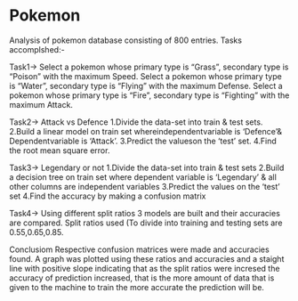 # Pokemon
Analysis of pokemon database consisting of 800 entries.
Tasks accomplshed:-

Task1->
Select a pokemon whose primary type is “Grass”, secondary type is “Poison” with the maximum Speed.
Select a pokemon whose primary type is “Water”, secondary type is “Flying” with the maximum Defense.
Select a pokemon whose primary type is “Fire”, secondary type is “Fighting” with the maximum Attack.

Task2->
Attack vs Defence
1.Divide the data-set into train & test sets.
2.Build a linear model on train set whereindependentvariable is ‘Defence’& Dependentvariable is ‘Attack’.
3.Predict the valueson the ‘test’ set.
4.Find the root mean square error.

Task3->
Legendary or not
1.Divide the data-set into train & test sets
2.Build a decision tree on train set where dependent variable is ‘Legendary’ & all other columns are independent variables
3.Predict the values on the ‘test’ set
4.Find the accuracy by making a confusion matrix

Task4->
Using different split ratios 3 models are built and their accuracies are compared. Split ratios used (To divide into training and testing 
sets are 0.55,0.65,0.85.

Conclusiom
Respective confusion matrices were made and accuracies found. A graph was plotted using these ratios and accuracies and a staight line 
with positive slope indicating that as the split ratios were incresed the accuracy of prediction increased, that is the more amount of data that is given to the machine to train the more accurate the prediction will be. 
